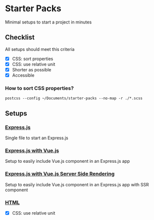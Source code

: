 # Starter Packs
Minimal setups to start a project in minutes
## Checklist
All setups should meet this criteria
- [x] CSS: sort properties
- [x] CSS: use relative unit
- [x] Shorter as possible
- [x] Accessible

### How to sort CSS properties?
`postcss --config ~/Documents/starter-packs --no-map -r ./*.scss`

## Setups
### [Express.js](https://github.com/quentinburgniard/starter-packs/tree/main/express)
Single file to start an Express.js
### [Express.js with Vue.js](https://github.com/quentinburgniard/starter-packs/tree/main/express-vue)
Setup to easily include Vue.js component in an Express.js app
### [Express.js with Vue.js Server Side Rendering](https://github.com/quentinburgniard/starter-packs/tree/main/express-vue-hydration)
Setup to easily include Vue.js component in an Express.js app with SSR component
### [HTML](https://github.com/quentinburgniard/starter-packs/tree/main/html)
- [x] CSS: use relative unit